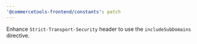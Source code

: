 ```yaml
---
'@commercetools-frontend/constants': patch
---
```


Enhance `Strict-Transport-Security` header to use the `includeSubDomains` directive.
